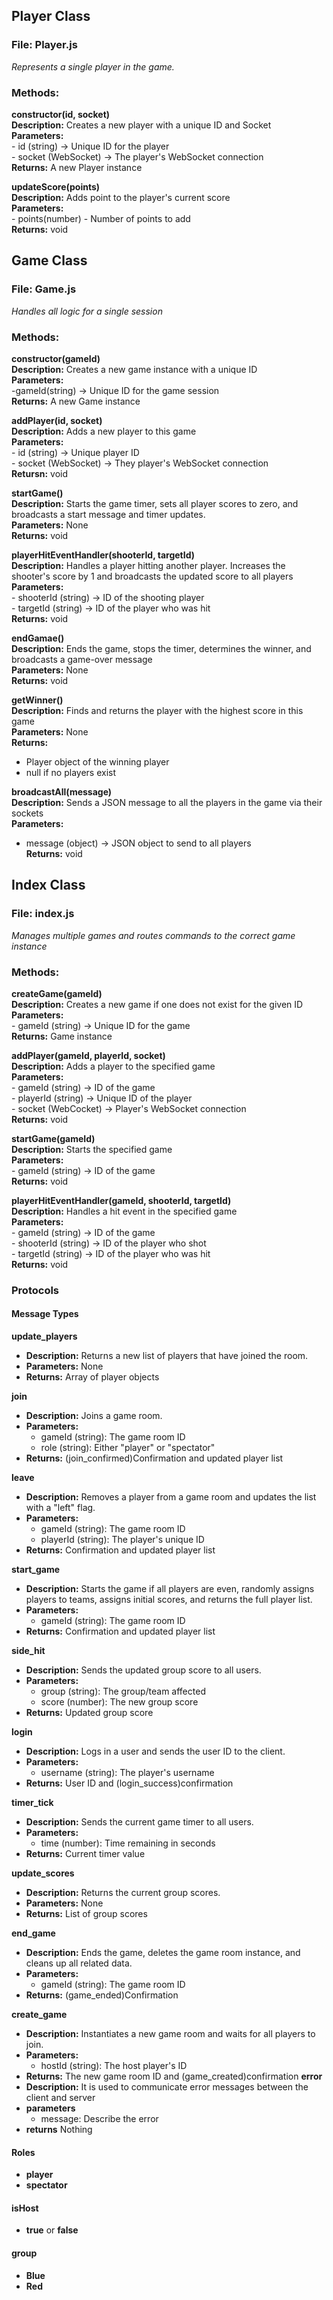 ## Player Class
### File: Player.js
*Represents a single player in the game.*

### Methods:

**constructor(id, socket)**  
**Description:** Creates a new player with a unique ID and Socket  
**Parameters:**  
    - id (string) -> Unique ID for the player  
    - socket (WebSocket) -> The player's WebSocket connection  
**Returns:** A new Player instance  

**updateScore(points)**  
**Description:** Adds point to the player's current score  
**Parameters:**  
    - points(number) - Number of points to add  
**Returns:** void  


## Game Class  
### File: Game.js  
*Handles all logic for a single session*  

### Methods:

**constructor(gameId)**  
**Description:** Creates a new game instance with a unique ID  
**Parameters:**  
    -gameId(string) -> Unique ID for the game session  
**Returns:** A new Game instance  

**addPlayer(id, socket)**  
**Description:** Adds a new player to this game  
**Parameters:**  
    - id (string) -> Unique player ID  
    - socket (WebSocket) -> They player's WebSocket connection  
**Retursn:** void  

**startGame()**  
**Description:** Starts the game timer, sets all player scores to zero, and broadcasts a start message and timer updates.  
**Parameters:** None  
**Returns:** void  

**playerHitEventHandler(shooterId, targetId)**  
**Description:** Handles a player hitting another player. Increases the shooter's score by 1 and broadcasts the updated score to all players  
**Parameters:**  
    - shooterId (string) -> ID of the shooting player  
    - targetId (string) -> ID of the player who was hit  
**Returns:** void  

**endGamae()**  
**Description:** Ends the game, stops the timer, determines the winner, and broadcasts a game-over message  
**Parameters:** None  
**Returns:** void  

**getWinner()**  
**Description:** Finds and returns the player with the highest score in this game  
**Parameters:** None  
**Returns:**  
 - Player object of the winning player  
 - null if no players exist  

**broadcastAll(message)**  
**Description:** Sends a JSON message to all the players in the game via their sockets  
**Parameters:**  
 - message (object) -> JSON object to send to all players  
**Returns:** void  


## Index Class  
### File: index.js  
*Manages multiple games and routes commands to the correct game instance*  

### Methods:

**createGame(gameId)**  
**Description:** Creates a new game if one does not exist for the given ID  
**Parameters:**  
    - gameId (string) -> Unique ID for the game  
**Returns:** Game instance  

**addPlayer(gameId, playerId, socket)**  
**Description:** Adds a player to the specified game  
**Parameters:**  
    - gameId (string) -> ID of the game  
    - playerId (string) -> Unique ID of the player  
    - socket (WebCocket) -> Player's WebSocket connection  
**Returns:** void  

**startGame(gameId)**  
**Description:** Starts the specified game  
**Parameters:**  
    - gameId (string) -> ID of the game  
**Returns:** void  

**playerHitEventHandler(gameId, shooterId, targetId)**  
**Description:** Handles a hit event in the specified game  
**Parameters:**  
    - gameId (string) -> ID of the game  
    - shooterId (string) -> ID of the player who shot  
    - targetId (string) -> ID of the player who was hit  
**Returns:** void  

### Protocols

#### Message Types

**update_players**  
- **Description:** Returns a new list of players that have joined the room.  
- **Parameters:** None  
- **Returns:** Array of player objects  

**join**  
- **Description:** Joins a game room.  
- **Parameters:**  
    - gameId (string): The game room ID  
    - role (string): Either "player" or "spectator"  
- **Returns:** (join_confirmed)Confirmation and updated player list  

**leave**  
- **Description:** Removes a player from a game room and updates the list with a "left" flag.  
- **Parameters:**  
    - gameId (string): The game room ID  
    - playerId (string): The player's unique ID  
- **Returns:** Confirmation and updated player list  

**start_game**  
- **Description:** Starts the game if all players are even, randomly assigns players to teams, assigns initial scores, and returns the full player list.  
- **Parameters:**  
    - gameId (string): The game room ID  
- **Returns:** Confirmation and updated player list  

**side_hit**  
- **Description:** Sends the updated group score to all users.  
- **Parameters:**  
    - group (string): The group/team affected  
    - score (number): The new group score  
- **Returns:** Updated group score  

**login**  
- **Description:** Logs in a user and sends the user ID to the client.  
- **Parameters:**  
    - username (string): The player's username  
- **Returns:** User ID and (login_success)confirmation  

**timer_tick**  
- **Description:** Sends the current game timer to all users.  
- **Parameters:**  
    - time (number): Time remaining in seconds  
- **Returns:** Current timer value  

**update_scores**  
- **Description:** Returns the current group scores.  
- **Parameters:** None  
- **Returns:** List of group scores  

**end_game**  
- **Description:** Ends the game, deletes the game room instance, and cleans up all related data.  
- **Parameters:**  
    - gameId (string): The game room ID  
- **Returns:** (game_ended)Confirmation

**create_game**  
- **Description:** Instantiates a new game room and waits for all players to join.  
- **Parameters:**  
    - hostId (string): The host player's ID  
- **Returns:** The new game room ID and (game_created)confirmation 
**error**
-  **Description:** It is used to communicate error messages between the client and server
- **parameters**
    - message: Describe the error
- **returns** Nothing

#### Roles

- **player**
- **spectator**

#### isHost

- **true** or **false**

#### group

- **Blue**
- **Red**